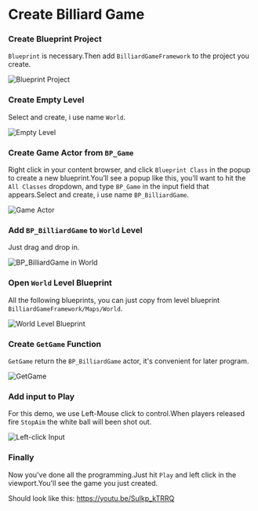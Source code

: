 # Create Billiard Game

### Create Blueprint Project
```Blueprint``` is necessary.Then add ```BilliardGameFramework``` to the project you create.

![Blueprint Project](https://github.com/xiaoshuangLi/Unreal-Documation/raw/master/BilliardGameFramework/CreateBilliardGame/imgs/CreateBlueprintGame.png)

### Create Empty Level
Select and create, i use name ```World```.

![Empty Level](https://github.com/xiaoshuangLi/Unreal-Documation/blob/master/BilliardGameFramework/CreateBilliardGame/imgs/CreateEmptyLevel.png)

### Create Game Actor from ```BP_Game```

Right click in your content browser, and click ```Blueprint Class``` in the popup to create a new blueprint.You’ll see a popup like this, you’ll want to hit the ```All Classes``` dropdown, and type ```BP_Game``` in the input field that appears.Select and create, i use name ```BP_BilliardGame```.

![Game Actor](https://github.com/xiaoshuangLi/Unreal-Documation/blob/master/BilliardGameFramework/CreateBilliardGame/imgs/CreateGameBlueprint.png)

### Add ```BP_BilliardGame``` to ```World``` Level

Just drag and drop in.

![BP_BilliardGame in World](https://github.com/xiaoshuangLi/Unreal-Documation/blob/master/BilliardGameFramework/CreateBilliardGame/imgs/AddGameActor.png)

### Open ```World``` Level Blueprint

All the following blueprints, you can just copy from level blueprint ```BilliardGameFramework/Maps/World```.

![World Level Blueprint](https://github.com/xiaoshuangLi/Unreal-Documation/blob/master/BilliardGameFramework/CreateBilliardGame/imgs/OpenLevelBlueprint.png)

### Create ```GetGame``` Function

```GetGame``` return the ```BP_BilliardGame``` actor, it's convenient for later program.

![GetGame](https://github.com/xiaoshuangLi/Unreal-Documation/blob/master/BilliardGameFramework/CreateBilliardGame/imgs/CreateFunctionGetGame.png)

### Add input to Play

For this demo, we use Left-Mouse click to control.When players released fire ```StopAim``` the white ball will been shot out.

![Left-click Input](https://github.com/xiaoshuangLi/Unreal-Documation/blob/master/BilliardGameFramework/CreateBilliardGame/imgs/CreateInputEvent.png)

### Finally

Now you've done all the programming.Just hit ```Play``` and left click in the viewport.You'll see the game you just created.

Should look like this: https://youtu.be/SuIkp_kTRRQ

